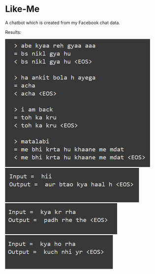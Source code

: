 # Like-Me
A chatbot which is created from my Facebook chat data. 

Results:


![Screenshot](result/Screenshot.png)
![Screenshot](result/Screenshot2.png)
![Screenshot](result/Screenshot3.png)
![Screenshot](result/Screenshot4.png)
